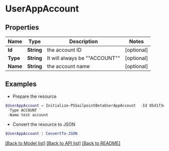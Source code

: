 # UserAppAccount
## Properties

Name | Type | Description | Notes
------------ | ------------- | ------------- | -------------
**Id** | **String** | the account ID | [optional] 
**Type** | **String** | It will always be &quot;&quot;ACCOUNT&quot;&quot; | [optional] 
**Name** | **String** | the account name | [optional] 

## Examples

- Prepare the resource
```powershell
$UserAppAccount = Initialize-PSSailpointBetaUserAppAccount  -Id 85d173e7d57e496569df763231d6deb6a `
 -Type ACCOUNT `
 -Name test account
```

- Convert the resource to JSON
```powershell
$UserAppAccount | ConvertTo-JSON
```

[[Back to Model list]](../README.md#documentation-for-models) [[Back to API list]](../README.md#documentation-for-api-endpoints) [[Back to README]](../README.md)

